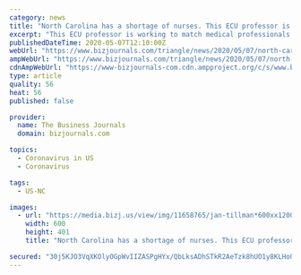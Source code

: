 ```yaml
---
category: news
title: "North Carolina has a shortage of nurses. This ECU professor is tying to fix it."
excerpt: "This ECU professor is working to match medical professionals with facilities facing personnel shortages across the state."
publishedDateTime: 2020-05-07T12:10:00Z
webUrl: "https://www.bizjournals.com/triangle/news/2020/05/07/north-carolina-has-a-shortage-of-nurses-this-ecu.html"
ampWebUrl: "https://www.bizjournals.com/triangle/news/2020/05/07/north-carolina-has-a-shortage-of-nurses-this-ecu.amp.html"
cdnAmpWebUrl: "https://www-bizjournals-com.cdn.ampproject.org/c/s/www.bizjournals.com/triangle/news/2020/05/07/north-carolina-has-a-shortage-of-nurses-this-ecu.amp.html"
type: article
quality: 56
heat: 56
published: false

provider:
  name: The Business Journals
  domain: bizjournals.com

topics:
  - Coronavirus in US
  - Coronavirus

tags:
  - US-NC

images:
  - url: "https://media.bizj.us/view/img/11658765/jan-tillman*600xx1200-802-0-175.jpg"
    width: 600
    height: 401
    title: "North Carolina has a shortage of nurses. This ECU professor is tying to fix it."

secured: "30j5KJO3VqXKOlyOGpWvIIZASPgHYx/QbLksADhSTkR2AeTzk8hUO1y8KLHo0QkCm7CuLlT7lNFHgddiGzQDicKt4JvQQ6zGw7XHouy9ke5u8E/Nr35Wkx+uMdOMA03aXgxgjixvliT/9fcJR0xS8hRuVp/ZGPdbc73hGP6FEQAt+ADDCkoxfWKOFHoQWfxt6pPK1mamOd0rUOqIWQ83aSC7Uc2yPq3QR9C8r99/XXzp/bW8KDVKOIZOnWNatsls1L3ZVjQ9wkH5RICJ9N9YVFNDtUFuG5gihV5DYoFhG9jlwBKpT/AOWb/elsJMdTJS;AWQvqzcMNn5/FGs2aQnnsA=="
---
```


